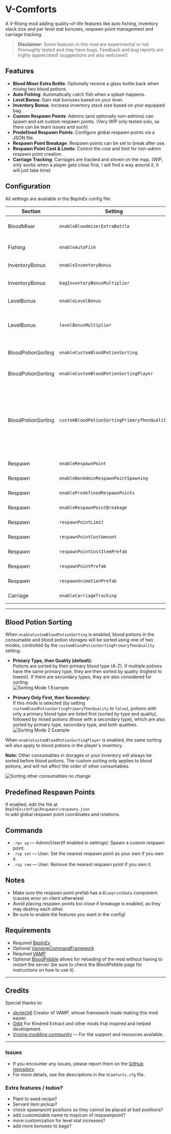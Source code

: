 # V-Comforts

A V-Rising mod adding quality-of-life features like auto fishing, inventory stack size and per level stat bonuses, respawn point management and carriage tracking.

> **Disclaimer:** Some features in this mod are experimental or not thoroughly tested and may have bugs. Feedback and bug reports are highly appreciated! (suggestions are also welcome!)

## Features

- **Blood Mixer Extra Bottle**: Optionally receive a glass bottle back when mixing two blood potions.
- **Auto Fishing**: Automatically catch fish when a splash happens.
- **Level Bonus**: Gain stat bonuses based on your level.
- **Inventory Bonus**: Increase inventory stack size based on your equipped bag.
- **Custom Respawn Points**: Admins (and optionally non-admins) can spawn and set custom respawn points. (Very WIP only tested solo, so there can be team issues and such)
- **Predefined Respawn Points**: Configure global respawn points via a JSON file.
- **Respawn Point Breakage**: Respawn points can be set to break after use.
- **Respawn Point Cost & Limits**: Control the cost and limit for non-admin respawn point creation.
- **Carriage Tracking**: Carriages are tracked and shown on the map. (WIP, only works when a player gets close first, I will find a way around it, it will just take time)

## Configuration

All settings are available in the BepInEx config file:

| Section            | Setting                                      | Description                                                                                                                                                                                                                                                                                                              | Default                         |
|--------------------|----------------------------------------------|--------------------------------------------------------------------------------------------------------------------------------------------------------------------------------------------------------------------------------------------------------------------------------------------------------------------------|---------------------------------|
| BloodMixer         | `enableBloodmixerExtraBottle`                | Gives a glass bottle back when mixing 2 blood potions.                                                                                                                                                                                                                                                                   | `false`                         |
| Fishing            | `enableAutoFish`                             | Fish will automatically be caught whenever a splash happens.                                                                                                                                                                                                                                                             | `false`                         |
| InventoryBonus     | `enableInventoryBonus`                       | Bonus to inventory stack size based on equipped bag.                                                                                                                                                                                                                                                                     | `false`                         |
| InventoryBonus     | `bagInventoryBonusMultiplier`                | Inventory stack size bonus multipliers per bag tier (max stack size clamped to 4095).                                                                                                                                                                                                                                    | `1.05,1.10,1.15,1.20,1.25,1.30` |
| LevelBonus         | `enableLevelBonus`                           | Bonus to stats based on your level.                                                                                                                                                                                                                                                                                      | `false`                         |
| LevelBonus         | `levelBonusMultiplier`                       | Level bonus addition per level per stat: resourceYieldBonus, moveSpeedBonus, shapeshiftMoveSpeedBonus.                                                                                                                                                                                                                   | `0.005,0.003,0.0035`            |
| BloodPotionSorting | `enableCustomBloodPotionSorting`             | If enabled, blood potions will be sorted by primary blood type and then by quality.                                                                                                                                                                                                                                      | `false`                         |
| BloodPotionSorting | `enableCustomBloodPotionSortingPlayer`       | If enabled, blood potions will also use the custom sorting in the player inventory.                                                                                                                                                                                                                                      | `false`                         |
| BloodPotionSorting | `customBloodPotionSortingPrimaryThenQuality` | If enabled, blood potions are sorted first by primary blood type (A-Z), then by quality (highest to lowest). If disabled, potions with only a primary blood type are listed first (sorted A-Z, highest quality first), followed by mixed potions (those with a secondary type), also sorted by primary type and quality. | `true`                          |
| Respawn            | `enableRespawnPoint`                         | Admins can spawn and set custom respawn points.                                                                                                                                                                                                                                                                          | `false`                         |
| Respawn            | `enableNonAdminRespawnPointSpawning`         | Non-admins can also spawn respawn points (limited).                                                                                                                                                                                                                                                                      | `false`                         |
| Respawn            | `enablePredefinedRespawnPoints`              | Enables predefined respawn points from a JSON file.                                                                                                                                                                                                                                                                      | `false`                         |
| Respawn            | `enableRespawnPointBreakage`                 | Respawn points break after 1 use.                                                                                                                                                                                                                                                                                        | `false`                         |
| Respawn            | `respawnPointLimit`                          | Limit of respawn points for non-admins (`0` = unlimited).                                                                                                                                                                                                                                                                | `1`                             |
| Respawn            | `respawnPointCostAmount`                     | Amount of item required to spawn a respawn point.                                                                                                                                                                                                                                                                        | `1`                             |
| Respawn            | `respawnPointCostItemPrefab`                 | Prefab ID of the required item.                                                                                                                                                                                                                                                                                          | `271594022`                     |
| Respawn            | `respawnPointPrefab`                         | Prefab ID of the respawn point.                                                                                                                                                                                                                                                                                          | `-55079755`                     |
| Respawn            | `respawnAnimationPrefab`                     | Prefab ID of the respawn animation.                                                                                                                                                                                                                                                                                      | `1290990039`                    |
| Carriage           | `enableCarriageTracking`                     | Carriages will be tracked and shown on the map.                                                                                                                                                                                                                                                                          | `false`                         |

---

## Blood Potion Sorting

When `enableCustomBloodPotionSorting` is enabled, blood potions in the consumable and blood potion storages will be sorted using one of two modes, controlled by the `customBloodPotionSortingPrimaryThenQuality` setting:

- **Primary Type, then Quality (default):**  
  Potions are sorted by their primary blood type (A-Z). If multiple potions have the same primary type, they are then sorted by quality (highest to lowest). If there are secondary types, they are also considered for sorting.  
  ![Sorting Mode 1 Example](https://i.imgur.com/bybx2TX.png)

- **Primary Only First, then Secondary:**  
  If this mode is selected (by setting `customBloodPotionSortingPrimaryThenQuality` to `false`), potions with only a primary blood type are listed first (sorted by type and quality), followed by mixed potions (those with a secondary type), which are also sorted by primary type, secondary type, and both qualities.  
  ![Sorting Mode 2 Example](https://i.imgur.com/fUaAaN0.png)

When `enableCustomBloodPotionSortingPlayer` is enabled, the same sorting will also apply to blood potions in the player's inventory.

**Note:**
Other consumables in storages or your inventory will always be sorted before blood potions. The custom sorting only applies to blood potions, and will not affect the order of other consumables.

![Sorting other consumables no change](https://i.imgur.com/Ymt5kTi.png)

## Predefined Respawn Points

If enabled, edit the file at  
`BepInEx\config\Respawns\respawns.json`  
to add global respawn point coordinates and rotations.

## Commands

- `.rps sp`  — Admin/User(If enabled in settings): Spawn a custom respawn point.
- `.rsp set` — User: Set the nearest respawn point as your own if you own it.
- `.rsp rem` — User: Remove the nearest respawn point if you own it.

## Notes

- Make sure the respawn point prefab has a `BlueprintData` component. (causes error on client otherwise)
- Avoid placing respawn points too close if breakage is enabled, as they may destroy each other.
- Be sure to enable the features you want in the config!

## Requirements

- Required [BepInEx](https://thunderstore.io/c/v-rising/p/BepInEx/BepInExPack_V_Rising/)
- Optional [VampireCommandFramework](https://thunderstore.io/c/v-rising/p/deca/VampireCommandFramework/)
- Required [VAMP](https://thunderstore.io/c/v-rising/p/skytech6/VAMP/)
- Optional [BloodPebble](https://thunderstore.io/c/v-rising/p/cheesasaurus/Bloodpebble/) allows for reloading of the mod without having to restart the server (be sure to check the BloodPebble page for instructions on how to use it).

---

## Credits
Special thanks to:  
- [skytech6](https://ko-fi.com/skytech6) Creator of VAMP, whose framework made making this mod easier.
- [Odjit](https://github.com/odjit/) For Kindred Extract and other mods that inspired and helped development.
- [Vrising modding community](https://discord.gg/v-rising-mod-community-978094827830915092) — For the support and resources available.
---
### Issues
* If you encounter any issues, please report them on the [GitHub repository](https://github.com/skythebro/V-Comforts/issues)
* For more details, see the descriptions in the `VComforts.cfg` file.

### Extra features / todos?
* Plant to seed recipe?
* Servant item pickup?  
* check spawnpoint positions so they cannot be placed at bad positions?
* add customizable name to mapicon of respawnpoint?
* more customization for level stat increases?
* add more bonuses to bags?